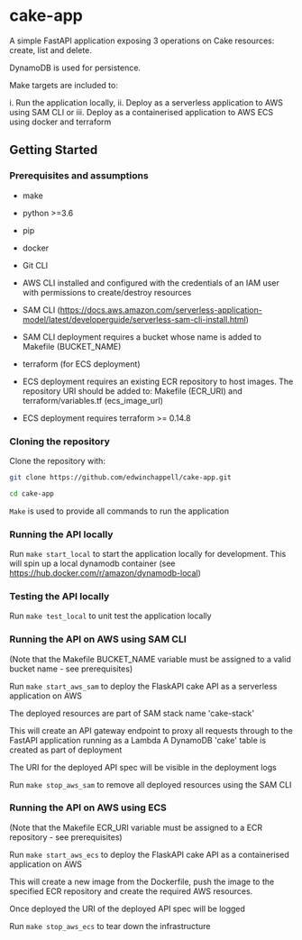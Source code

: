 # cake-app

A simple FastAPI application exposing 3 operations on Cake resources: create, list and delete. 

DynamoDB is used for persistence.

Make targets are included to:

i. Run the application locally, 
ii. Deploy as a serverless application to AWS using SAM CLI or
iii. Deploy as a containerised application to AWS ECS using docker and terraform

## Getting Started

### Prerequisites and assumptions

- make
- python >=3.6
- pip
- docker
- Git CLI
- AWS CLI installed and configured with the credentials of an IAM user with permissions to create/destroy resources
  
- SAM CLI (https://docs.aws.amazon.com/serverless-application-model/latest/developerguide/serverless-sam-cli-install.html)
- SAM CLI deployment requires a bucket whose name is added to Makefile (BUCKET_NAME)
- terraform (for ECS deployment)
  
- ECS deployment requires an existing ECR repository to host images. The repository URI should be added to:
  Makefile (ECR_URI) and terraform/variables.tf (ecs_image_url)
- ECS deployment requires terraform >= 0.14.8

### Cloning the repository

Clone the repository with:

``` bash
git clone https://github.com/edwinchappell/cake-app.git
```

```bash
cd cake-app
```
`Make` is used to provide all commands to run the application

### Running the API locally

Run `make start_local` to start the application locally for development. This will spin up a local dynamodb container 
(see https://hub.docker.com/r/amazon/dynamodb-local)

### Testing the API locally

Run `make test_local` to unit test the application locally

### Running the API on AWS using SAM CLI

(Note that the Makefile BUCKET_NAME variable must be assigned to a valid bucket name - see prerequisites)

Run `make start_aws_sam` to deploy the FlaskAPI cake API as a serverless application on AWS

The deployed resources are part of SAM stack name 'cake-stack'

This will create an API gateway endpoint to proxy all requests through to the FastAPI application running as a Lambda
A DynamoDB 'cake' table is created as part of deployment


The URI for the deployed API spec will be visible in the deployment logs

Run `make stop_aws_sam` to remove all deployed resources using the SAM CLI

### Running the API on AWS using ECS

(Note that the Makefile ECR_URI variable must be assigned to a ECR repository - see prerequisites)

Run `make start_aws_ecs` to deploy the FlaskAPI cake API as a containerised application on AWS

This will create a new image from the Dockerfile, push the image to the specified ECR repository and create the required
AWS resources. 

Once deployed the URI of the deployed API spec will be logged

Run `make stop_aws_ecs` to tear down the infrastructure





